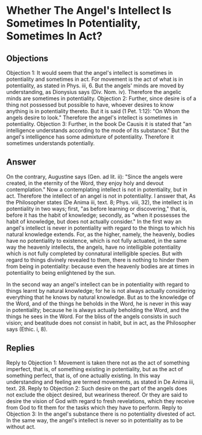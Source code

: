 # Whether The Angel's Intellect Is Sometimes In Potentiality, Sometimes In Act?
## Objections
Objection 1: It would seem that the angel's intellect is sometimes in potentiality and sometimes in act. For movement is the act of what is in potentiality, as stated in Phys. iii, 6. But the angels' minds are moved by understanding, as Dionysius says (Div. Nom. iv). Therefore the angelic minds are sometimes in potentiality.
Objection 2: Further, since desire is of a thing not possessed but possible to have, whoever desires to know anything is in potentiality thereto. But it is said (1 Pet. 1:12): "On Whom the angels desire to look." Therefore the angel's intellect is sometimes in potentiality.
Objection 3: Further, in the book De Causis it is stated that "an intelligence understands according to the mode of its substance." But the angel's intelligence has some admixture of potentiality. Therefore it sometimes understands potentially.
## Answer
On the contrary, Augustine says (Gen. ad lit. ii): "Since the angels were created, in the eternity of the Word, they enjoy holy and devout contemplation." Now a contemplating intellect is not in potentiality, but in act. Therefore the intellect of an angel is not in potentiality.
I answer that, As the Philosopher states (De Anima iii, text. 8; Phys. viii, 32), the intellect is in potentiality in two ways; first, "as before learning or discovering," that is, before it has the habit of knowledge; secondly, as "when it possesses the habit of knowledge, but does not actually consider." In the first way an angel's intellect is never in potentiality with regard to the things to which his natural knowledge extends. For, as the higher, namely, the heavenly, bodies have no potentiality to existence, which is not fully actuated, in the same way the heavenly intellects, the angels, have no intelligible potentiality which is not fully completed by connatural intelligible species. But with regard to things divinely revealed to them, there is nothing to hinder them from being in potentiality: because even the heavenly bodies are at times in potentiality to being enlightened by the sun.

In the second way an angel's intellect can be in potentiality with regard to things learnt by natural knowledge; for he is not always actually considering everything that he knows by natural knowledge. But as to the knowledge of the Word, and of the things he beholds in the Word, he is never in this way in potentiality; because he is always actually beholding the Word, and the things he sees in the Word. For the bliss of the angels consists in such vision; and beatitude does not consist in habit, but in act, as the Philosopher says (Ethic. i, 8).
## Replies
Reply to Objection 1: Movement is taken there not as the act of something imperfect, that is, of something existing in potentiality, but as the act of something perfect, that is, of one actually existing. In this way understanding and feeling are termed movements, as stated in De Anima iii, text. 28.
Reply to Objection 2: Such desire on the part of the angels does not exclude the object desired, but weariness thereof. Or they are said to desire the vision of God with regard to fresh revelations, which they receive from God to fit them for the tasks which they have to perform.
Reply to Objection 3: In the angel's substance there is no potentiality divested of act. In the same way, the angel's intellect is never so in potentiality as to be without act.